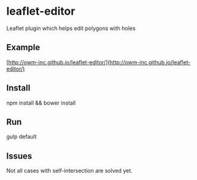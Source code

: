 # leaflet-editor
Leaflet plugin which helps edit polygons with holes

## Example
[http://owm-inc.github.io/leaflet-editor/](http://owm-inc.github.io/leaflet-editor/)

## Install
npm install && bower install

## Run
gulp default

## Issues

Not all cases with self-intersection are solved yet.
